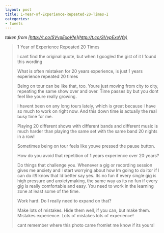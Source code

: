 ```yaml
---
layout: post
title: 1-Year-of-Experience-Repeated-20-Times-I
categories:
- tweets
---
```

*taken from [http://t.co/SVvpExoVfe](http://t.co/SVvpExoVfe)*
>1 Year of Experience Repeated 20 Times
>
>I cant find the original quote, but when I googled the gist of it I found this wording
>
>What is often mistaken for 20 years experience, is just 1 years experience repeated 20 times
>
>Being on tour can be like that, too. Youre just moving from city to city, repeating the same show over and over. Time passes by but you dont feel like youre really growing.
>
>I havent been on any long tours lately, which is great because I have so much to work on right now. And this down time is actually the real busy time for me.
>
>Playing 20 different shows with different bands and different music is much harder than playing the same set with the same band 20 nights in a row!
>
>Sometimes being on tour feels like youve pressed the pause button.
>
>How do you avoid that repetition of 1 years experience over 20 years?
>
>Do things that challenge you. Whenever a gig or recording session gives me anxiety and I start worrying about how Im going to do itor if I can do it!I know that Id better say yes. Its no fun if every single gig is high pressure and anxietymaking, the same way as its no fun if every gig is really comfortable and easy. You need to work in the learning zone at least some of the time.
>
>Work hard. Do I really need to expand on that?
>
>Make lots of mistakes. Hide them well, if you can, but make them. Mistakes  experience. Lots of mistakes  lots of experience!
>
>cant remember where this photo came fromlet me know if its yours!
>
>